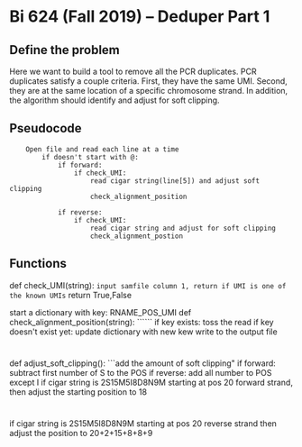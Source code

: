 # Bi 624 (Fall 2019) – Deduper Part 1

## Define the problem
Here we want to build a tool to remove all the PCR duplicates. PCR duplicates satisfy a couple criteria. First, they have the same UMI. Second, they are at the same location of a specific chromosome strand. In addition, the algorithm should identify and adjust for soft clipping.

## Pseudocode
		Open file and read each line at a time
			if doesn't start with @:
				if forward:
					if check_UMI:
						read cigar string(line[5]) and adjust soft clipping
						check_alignment_position

				if reverse:
					if check_UMI:
						read cigar string and adjust for soft clipping
						check_alignment_postion


## Functions
def check_UMI(string):
	```input samfile column 1, return if UMI is one of the known UMIs```
	return True,False

start a dictionary with key: RNAME_POS_UMI
def check_alignment_position(string):
	``````
	if key exists:
		toss the read
	if key doesn't exist yet:
		update dictionary with new kew
		write to the output file
#
def adjust_soft_clipping():
	```add the amount of soft clipping"
	if forward:
		subtract first number of S to the POS
	if reverse:
		add all number to POS except I
if cigar string is 2S15M5I8D8N9M starting at pos 20 forward strand,
then adjust the starting position to 18
#
if cigar string is 2S15M5I8D8N9M starting at pos 20 reverse strand
then adjust the position to 20+2+15+8+8+9